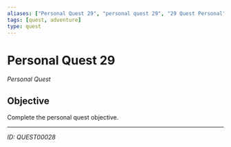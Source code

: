 ```yaml
---
aliases: ["Personal Quest 29", "personal quest 29", "29 Quest Personal"]
tags: [quest, adventure]
type: quest
---
```


# Personal Quest 29

*Personal Quest*

## Objective
Complete the personal quest objective.

---
*ID: QUEST00028*